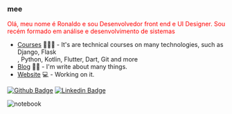 ### mee

<style>
  #teste {
    color: red
  }
</style>
  <p id="teste">
  Olá, meu nome é Ronaldo e sou Desenvolvedor front end e UI Designer.
  Sou recém formado em análise e desenvolvimento de sistemas
  </p>

- [Courses](https://www.treinaweb.com.br/cursos-online?q=fagner+pinheiro) 👨🏼‍🏫 - It's are technical courses on many technologies, such as Django, Flask <br>, Python, Kotlin, Flutter, Dart, Git and more
- [Blog](https://www.treinaweb.com.br/blog/author/fagner-pinheiro/) ✍🏼 - I'm write about many things.
- [Website](https://fagnerpsantos.dev/) 💻 - Working on it.

[![Github Badge](https://img.shields.io/badge/-Github-000?style=flat-square&logo=Github&logoColor=white&link=https://github.com/ronaldo-santana-dev)](https://github.com/ronaldo-santana-dev)
[![Linkedin Badge](https://img.shields.io/badge/-LinkedIn-blue?style=flat-square&logo=Linkedin&logoColor=white&link=https://www.linkedin.com/in/ronaldo-santana-dev/)](https://www.linkedin.com/in/ronaldo-santana-dev/)


![notebook](https://user-images.githubusercontent.com/46380494/93375890-2ff5a300-f82f-11ea-8f8e-58677af3c934.png)

